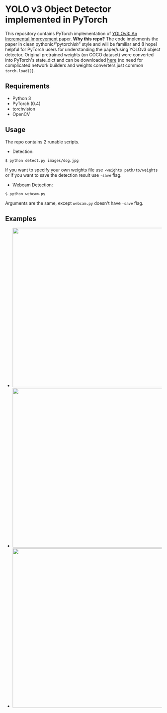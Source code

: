 # YOLO v3 Object Detector implemented in PyTorch
This repository contains PyTorch implementation of [YOLOv3: An Incremental Improvement](https://pjreddie.com/media/files/papers/YOLOv3.pdf) paper.
__Why this repo?__ The code implements the paper in clean pythonic/"pytorch*ish*" style and will be familiar and (I hope) helpful for PyTorch users for understanding the paper/using YOLOv3 object detector. Original pretrained weights (on COCO dataset) were converted into PyTorch's state_dict and can be downloaded [here](https://drive.google.com/open?id=1iIn5KXRANisuA8A-gtIljyA2G1A25glF) (no need for complicated network builders and weights converters just common `torch.load()`).

## Requirements
- Python 3
- PyTorch (0.4)
- torchvision
- OpenCV



## Usage
The repo contains 2 runable scripts.
- Detection:
```
$ python detect.py images/dog.jpg
```
If you want to specify your own weights file use `-weights path/to/weights` or if you want to save the detection result use `-save` flag.

- Webcam Detection:
```
$ python webcam.py
```
Arguments are the same, except `webcam.py` doesn't have `-save` flag.

## Examples
- <img src="https://github.com/mmalotin/pytorch-yolov3/blob/master/predictions/city_prediction.jpg?raw=true" width="700" height="512">

- <img src="https://github.com/mmalotin/pytorch-yolov3/blob/master/predictions/traffic_prediction.jpg?raw=true" width="512" height="512">

- <img src="https://github.com/mmalotin/pytorch-yolov3/blob/master/predictions/dog_prediction.jpg?raw=true" width="612" height="512">
